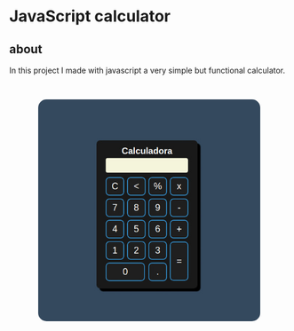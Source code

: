 # JavaScript calculator
 
  ## about

  In this project I made with javascript a very simple but functional calculator.


  <div align="center">
    <img style="border-radius: 15px; margin-top: 30px;" src="assets/img/capa.jpg" width="400px"</img> 
</div>

  #


